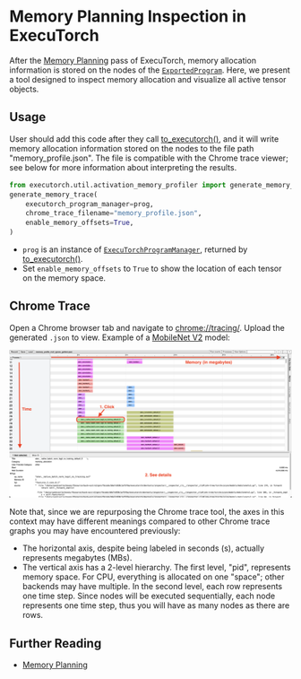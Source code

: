 # Memory Planning Inspection in ExecuTorch

After the [Memory Planning](concepts.md#memory-planning) pass of ExecuTorch, memory allocation information is stored on the nodes of the [`ExportedProgram`](concepts.md#exportedprogram). Here, we present a tool designed to inspect memory allocation and visualize all active tensor objects.

## Usage
User should add this code after they call [to_executorch()](export-to-executorch-api-reference.rst#executorch.exir.EdgeProgramManager.to_executorch), and it will write memory allocation information stored on the nodes to the file path "memory_profile.json". The file is compatible with the Chrome trace viewer; see below for more information about interpreting the results.

```python
from executorch.util.activation_memory_profiler import generate_memory_trace
generate_memory_trace(
    executorch_program_manager=prog,
    chrome_trace_filename="memory_profile.json",
    enable_memory_offsets=True,
)
```
* `prog` is an instance of [`ExecuTorchProgramManager`](export-to-executorch-api-reference.rst#executorch.exir.ExecutorchProgramManager), returned by [to_executorch()](export-to-executorch-api-reference.rst#executorch.exir.EdgeProgramManager.to_executorch).
* Set `enable_memory_offsets` to `True` to show the location of each tensor on the memory space.

## Chrome Trace
Open a Chrome browser tab and navigate to <chrome://tracing/>. Upload the generated `.json` to view.
Example of a [MobileNet V2](https://pytorch.org/vision/main/models/mobilenetv2.html) model:

![Memory planning Chrome trace visualization](_static/img/memory_planning_inspection.png)

Note that, since we are repurposing the Chrome trace tool, the axes in this context may have different meanings compared to other Chrome trace graphs you may have encountered previously:
* The horizontal axis, despite being labeled in seconds (s), actually represents megabytes (MBs).
* The vertical axis has a 2-level hierarchy. The first level, "pid", represents memory space. For CPU, everything is allocated on one "space"; other backends may have multiple. In the second level, each row represents one time step. Since nodes will be executed sequentially, each node represents one time step, thus you will have as many nodes as there are rows.

## Further Reading
* [Memory Planning](compiler-memory-planning.md)
